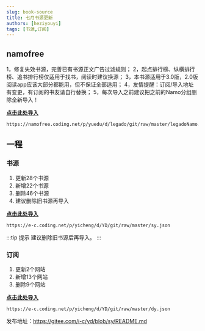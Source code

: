 ```yaml
---
slug: book-source
title: 七月书源更新
authors: [heziyouyi]
tags: [书源,订阅]
---
```


## namofree

1，修复失效书源，完善已有书源正文广告过滤规则；
2，起点排行榜、纵横排行榜、追书排行榜仅适用于找书，阅读时建议换源；
3，本书源适用于3.0版，2.0版阅读app应该大部分都能用，但不保证全部适用；
4，友情提醒：订阅/导入地址有变更，有订阅的书友请自行替换；
5，每次导入之前建议把之前的Namo分组删除全新导入！

**[点击此处导入](legado://import/bookSource?src=https://namofree.coding.net/p/yuedu/d/legado/git/raw/master/legadoNamo.json)**

```
https://namofree.coding.net/p/yuedu/d/legado/git/raw/master/legadoNamo.json
```

## 一程

### 书源
1. 更新28个书源
2. 新增22个书源
3. 删除46个书源
4. 建议删除旧书源再导入

**[点击此处导入](legado://import/bookSource?src=https://e-c.coding.net/p/yicheng/d/YD/git/raw/master/sy.json)**

```
https://e-c.coding.net/p/yicheng/d/YD/git/raw/master/sy.json
```

:::tip 提示
建议删除旧书源后再导入。
:::

### 订阅

1. 更新2个网站
2. 新增13个网站
3. 删除9个网站

**[点击此处导入](legado://import/rssSource?src=https://e-c.coding.net/p/yicheng/d/YD/git/raw/master/dy.json)**

```
https://e-c.coding.net/p/yicheng/d/YD/git/raw/master/dy.json
```

发布地址：https://gitee.com/i-c/yd/blob/sy/README.md
